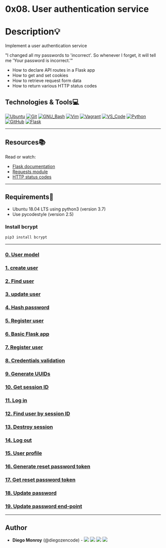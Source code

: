 # 0x08. User authentication service

# Description:bulb:

Implement a user authentication service

"I changed all my passwords to 'incorrect'. So whenever I forget, it will tell me 'Your password is incorrect.'"

- How to declare API routes in a Flask app
- How to get and set cookies
- How to retrieve request form data
- How to return various HTTP status codes

## Technologies & Tools:computer:

[![Ubuntu](https://img.shields.io/badge/≡-Ubuntu-E95420?&style=flat-square&logo=Ubuntu&labelColor=282828)](https://ubuntu.com/)
[![Git](https://img.shields.io/badge/≡-Git-F05032?logo=git&style=flat-square&labelColor=282828)](https://git-scm.com/)
[![GNU_Bash](https://img.shields.io/badge/≡-GNU_Bash-4EAA25?logo=GNU-Bash&style=flat-square&labelColor=282828)](https://www.gnu.org/software/bash/)
[![Vim](https://img.shields.io/badge/≡-Vim-019733?logo=Vim&style=flat-square&logoColor=019733&labelColor=282828)](https://www.vim.org/)
[![Vagrant](https://img.shields.io/badge/≡-Vagrant-1563FF?logo=vagrant&style=flat-square&logoColor=1563FF&labelColor=282828)](https://www.vagrantup.com/)
[![VS_Code](https://img.shields.io/badge/≡-VS_Code-007ACC?logo=visual-studio-code&style=flat-square&logoColor=007ACC&labelColor=282828)](https://code.visualstudio.com/)
[![Python](https://img.shields.io/badge/≡-Python-3776AB?logo=Python&style=flat-square&labelColor=282828)](https://www.python.org/)
[![GitHub](https://img.shields.io/badge/≡-GitHub-181717?logo=GitHub&style=flat-square&labelColor=282828)](https://github.com/)
[![Flask](https://img.shields.io/badge/≡-Flask-000000?logo=Flask&style=flat-square&labelColor=282828)](https://flask.palletsprojects.com/en/1.1.x/)

---

## Resources:books:

Read or watch:

- [Flask documentation](https://flask.palletsprojects.com/en/1.1.x/quickstart/)
- [Requests module](https://requests.kennethreitz.org/en/master/user/quickstart/)
- [HTTP status codes](https://www.w3.org/Protocols/rfc2616/rfc2616-sec10.html)

---

## Requirements:hammer:

- Ubuntu 18.04 LTS using python3 (version 3.7)
- Use pycodestyle (version 2.5)

### Install bcrypt

```bash
pip3 install bcrypt
```

---

### [0. User model](./user.py)

### [1. create user](./db.py)

### [2. Find user](./db.py)

### [3. update user](./db.py)

### [4. Hash password](./auth.py)

### [5. Register user](./auth.py)

### [6. Basic Flask app](./app.py)

### [7. Register user](./app.py)

### [8. Credentials validation](./auth.py)

### [9. Generate UUIDs](./auth.py)

### [10. Get session ID](./auth.py)

### [11. Log in](./app.py)

### [12. Find user by session ID](./auth.py)

### [13. Destroy session](./auth.py)

### [14. Log out](./app.py)

### [15. User profile](./app.py)

### [16. Generate reset password token](./auth.py)

### [17. Get reset password token](./app.py)

### [18. Update password](./auth.py)

### [19. Update password end-point](./app.py)

---

## Author

- **Diego Monroy** (@diegozencode) - [<img src="https://img.shields.io/badge/Portfolio-20d6fe.svg?&style=plastic"/>](https://diegozencode.me)
  [<img src="https://img.shields.io/badge/Twitter-1DA1F2.svg?&style=plastic&logo=twitter&logoColor=white"/>](https://twitter.com/diegozencode)
  [<img src="https://img.shields.io/badge/Linkedin-0A66C2.svg?&style=plastic&logo=linkedin&logoColor=white"/>](https://www.linkedin.com/in/diegozencode)
  [<img src="https://img.shields.io/badge/GitHub-181717.svg?&style=plastic&logo=github&logoColor=white"/>](https://github.com/diegozencode)
